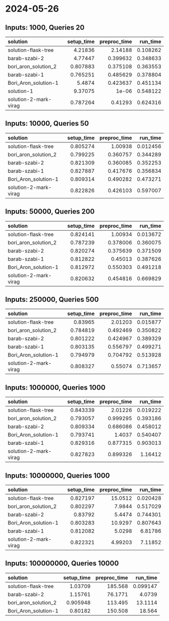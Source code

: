 # 2024-05-26

## Inputs: 1000, Queries 20

| solution              |   setup_time |   preproc_time |   run_time |
|:----------------------|-------------:|---------------:|-----------:|
| solution-flask-tree   |     4.21836  |       2.14188  |   0.108262 |
| barab-szabi-2         |     4.77447  |       0.399632 |   0.348633 |
| bori_aron_solution_2  |     0.807883 |       0.375108 |   0.363553 |
| barab-szabi-1         |     0.765251 |       0.485629 |   0.378804 |
| Bori_Aron_solution-1  |     5.4874   |       0.423637 |   0.451134 |
| solution-1            |     9.37075  |       1e-06    |   0.548122 |
| solution-2-mark-virag |     0.787264 |       0.41293  |   0.624316 |

## Inputs: 10000, Queries 50

| solution              |   setup_time |   preproc_time |   run_time |
|:----------------------|-------------:|---------------:|-----------:|
| solution-flask-tree   |     0.805274 |       1.00938  |   0.012456 |
| bori_aron_solution_2  |     0.799225 |       0.360757 |   0.344289 |
| barab-szabi-2         |     0.821309 |       0.360085 |   0.352253 |
| barab-szabi-1         |     0.827887 |       0.417676 |   0.356834 |
| Bori_Aron_solution-1  |     0.809314 |       0.490282 |   0.473271 |
| solution-2-mark-virag |     0.822826 |       0.426103 |   0.597007 |

## Inputs: 50000, Queries 200

| solution              |   setup_time |   preproc_time |   run_time |
|:----------------------|-------------:|---------------:|-----------:|
| solution-flask-tree   |     0.824141 |       1.00934  |   0.013672 |
| bori_aron_solution_2  |     0.787239 |       0.378006 |   0.360075 |
| barab-szabi-2         |     0.820274 |       0.375639 |   0.371509 |
| barab-szabi-1         |     0.812822 |       0.45013  |   0.387626 |
| Bori_Aron_solution-1  |     0.812972 |       0.550303 |   0.491218 |
| solution-2-mark-virag |     0.820632 |       0.454816 |   0.669829 |

## Inputs: 250000, Queries 500

| solution              |   setup_time |   preproc_time |   run_time |
|:----------------------|-------------:|---------------:|-----------:|
| solution-flask-tree   |     0.83965  |       2.01203  |   0.015877 |
| bori_aron_solution_2  |     0.784819 |       0.492469 |   0.350822 |
| barab-szabi-2         |     0.801222 |       0.424967 |   0.389329 |
| barab-szabi-1         |     0.803135 |       0.556797 |   0.499271 |
| Bori_Aron_solution-1  |     0.794979 |       0.704792 |   0.513928 |
| solution-2-mark-virag |     0.808327 |       0.55074  |   0.713657 |

## Inputs: 1000000, Queries 1000

| solution              |   setup_time |   preproc_time |   run_time |
|:----------------------|-------------:|---------------:|-----------:|
| solution-flask-tree   |     0.843339 |       2.01226  |   0.019222 |
| bori_aron_solution_2  |     0.793057 |       0.999295 |   0.393186 |
| barab-szabi-2         |     0.809334 |       0.686086 |   0.458012 |
| Bori_Aron_solution-1  |     0.793741 |       1.4037   |   0.540407 |
| barab-szabi-1         |     0.829316 |       0.877315 |   0.903013 |
| solution-2-mark-virag |     0.827823 |       0.899326 |   1.16412  |

## Inputs: 10000000, Queries 1000

| solution              |   setup_time |   preproc_time |   run_time |
|:----------------------|-------------:|---------------:|-----------:|
| solution-flask-tree   |     0.827197 |       15.0512  |   0.020428 |
| bori_aron_solution_2  |     0.802297 |        7.9844  |   0.517029 |
| barab-szabi-2         |     0.83792  |        5.4474  |   0.744301 |
| Bori_Aron_solution-1  |     0.803283 |       10.9297  |   0.807643 |
| barab-szabi-1         |     0.812082 |        5.0298  |   6.81786  |
| solution-2-mark-virag |     0.822321 |        4.99203 |   7.11852  |

## Inputs: 100000000, Queries 10000

| solution             |   setup_time |   preproc_time |   run_time |
|:---------------------|-------------:|---------------:|-----------:|
| solution-flask-tree  |     1.03709  |       185.568  |   0.099147 |
| barab-szabi-2        |     1.15761  |        76.1771 |   4.0739   |
| bori_aron_solution_2 |     0.905948 |       113.495  |  13.1114   |
| Bori_Aron_solution-1 |     0.80182  |       150.508  |  18.564    |